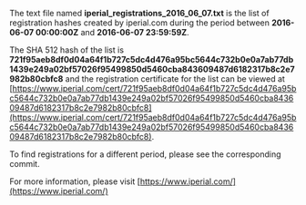 The text file named **iperial_registrations_2016_06_07.txt** is the list of registration hashes created by iperial.com during the period between **2016-06-07 00:00:00Z** and **2016-06-07 23:59:59Z**.

The SHA 512 hash of the list is **721f95aeb8df0d04a64f1b727c5dc4d476a95bc5644c732b0e0a7ab77db1439e249a02bf57026f95499850d5460cba843609487d6182317b8c2e7982b80cbfc8** and the registration certificate for the list can be viewed at [https://www.iperial.com/cert/721f95aeb8df0d04a64f1b727c5dc4d476a95bc5644c732b0e0a7ab77db1439e249a02bf57026f95499850d5460cba843609487d6182317b8c2e7982b80cbfc8](https://www.iperial.com/cert/721f95aeb8df0d04a64f1b727c5dc4d476a95bc5644c732b0e0a7ab77db1439e249a02bf57026f95499850d5460cba843609487d6182317b8c2e7982b80cbfc8).

To find registrations for a different period, please see the corresponding commit.

For more information, please visit [https://www.iperial.com/](https://www.iperial.com/)
